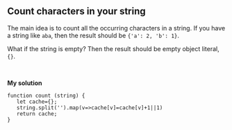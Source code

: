 ## Count characters in your string
The main idea is to count all the occurring characters in a string. If you have a string like `aba`, then the result should be `{'a': 2, 'b': 1}`.
<br/>

What if the string is empty? Then the result should be empty object literal, `{}`.

<br/>

**My solution**

```
function count (string) {  
   let cache={};
   string.split('').map(v=>cache[v]=cache[v]+1||1)
   return cache;
}
```
